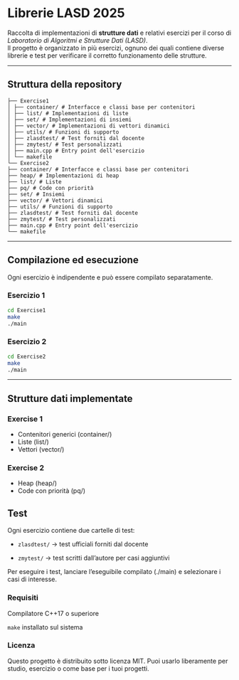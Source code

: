 # Librerie LASD 2025

Raccolta di implementazioni di **strutture dati** e relativi esercizi per il corso di *Laboratorio di Algoritmi e Strutture Dati (LASD)*.  
Il progetto è organizzato in più esercizi, ognuno dei quali contiene diverse librerie e test per verificare il corretto funzionamento delle strutture.

---

## Struttura della repository

```
├── Exercise1
│ ├── container/ # Interfacce e classi base per contenitori
│ ├── list/ # Implementazioni di liste
│ ├── set/ # Implementazioni di insiemi
│ ├── vector/ # Implementazioni di vettori dinamici
│ ├── utils/ # Funzioni di supporto
│ ├── zlasdtest/ # Test forniti dal docente
│ ├── zmytest/ # Test personalizzati
│ ├── main.cpp # Entry point dell'esercizio
│ └── makefile
└── Exercise2
├── container/ # Interfacce e classi base per contenitori
├── heap/ # Implementazioni di heap
├── list/ # Liste
├── pq/ # Code con priorità
├── set/ # Insiemi
├── vector/ # Vettori dinamici
├── utils/ # Funzioni di supporto
├── zlasdtest/ # Test forniti dal docente
├── zmytest/ # Test personalizzati
├── main.cpp # Entry point dell'esercizio
└── makefile
```
---

## Compilazione ed esecuzione

Ogni esercizio è indipendente e può essere compilato separatamente.

### Esercizio 1
```bash
cd Exercise1
make
./main
```
### Esercizio 2
```bash
cd Exercise2
make
./main
```
---

## Strutture dati implementate

### Exercise 1

* Contenitori generici (container/)
* Liste (list/)
* Vettori (vector/)

### Exercise 2
* Heap (heap/)
* Code con priorità (pq/)

## Test

Ogni esercizio contiene due cartelle di test:

- `zlasdtest/` → test ufficiali forniti dal docente

- `zmytest/` → test scritti dall’autore per casi aggiuntivi

Per eseguire i test, lanciare l’eseguibile compilato (./main) e selezionare i casi di interesse.

### Requisiti

Compilatore C++17 o superiore

`make` installato sul sistema

### Licenza

Questo progetto è distribuito sotto licenza MIT.
Puoi usarlo liberamente per studio, esercizio o come base per i tuoi progetti.
